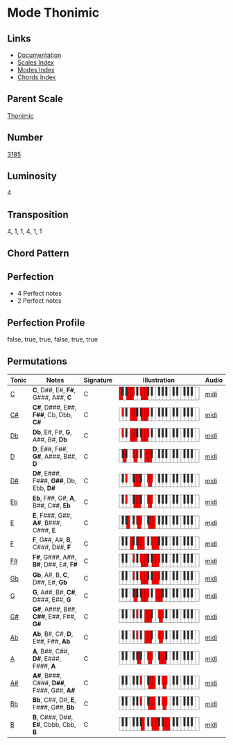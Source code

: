 # Mode Thonimic

## Links

- [Documentation](README.md)
- [Scales Index](Scales.md)
- [Modes Index](Modes.md)
- [Chords Index](Chords.md)

## Parent Scale

[Thonimic](ScaleThonimic.md)

## Number

[3185](https://ianring.com/musictheory/scales/3185)

## Luminosity

4

## Transposition

4, 1, 1, 4, 1, 1

## Chord Pattern



## Perfection

- 4 Perfect notes
- 2 Perfect notes

## Perfection Profile

false, true, true, false, true, true

## Permutations

| Tonic | Notes | Signature | Illustration | Audio |
|-------|-------|-----------|--------------|-------|
| [C](ModeCNaturalThonimic.md) | **C**, D##, E#, **F#**, G###, A##, **C** | C | ![CNaturalThonimic](ModeCNaturalThonimic.png) | [midi](https://github.com/edipermadi/music/blob/main/docs/ModeCNaturalThonimic.mid?raw=true) |
| [C#](ModeCSharpThonimic.md) | **C#**, D###, E##, **F##**, Cb, Dbb, **C#** | C | ![CSharpThonimic](ModeCSharpThonimic.png) | [midi](https://github.com/edipermadi/music/blob/main/docs/ModeCSharpThonimic.mid?raw=true) |
| [Db](ModeDFlatThonimic.md) | **Db**, E#, F#, **G**, A##, B#, **Db** | C | ![DFlatThonimic](ModeDFlatThonimic.png) | [midi](https://github.com/edipermadi/music/blob/main/docs/ModeDFlatThonimic.mid?raw=true) |
| [D](ModeDNaturalThonimic.md) | **D**, E##, F##, **G#**, A###, B##, **D** | C | ![DNaturalThonimic](ModeDNaturalThonimic.png) | [midi](https://github.com/edipermadi/music/blob/main/docs/ModeDNaturalThonimic.mid?raw=true) |
| [D#](ModeDSharpThonimic.md) | **D#**, E###, F###, **G##**, Db, Ebb, **D#** | C | ![DSharpThonimic](ModeDSharpThonimic.png) | [midi](https://github.com/edipermadi/music/blob/main/docs/ModeDSharpThonimic.mid?raw=true) |
| [Eb](ModeEFlatThonimic.md) | **Eb**, F##, G#, **A**, B##, C##, **Eb** | C | ![EFlatThonimic](ModeEFlatThonimic.png) | [midi](https://github.com/edipermadi/music/blob/main/docs/ModeEFlatThonimic.mid?raw=true) |
| [E](ModeENaturalThonimic.md) | **E**, F###, G##, **A#**, B###, C###, **E** | C | ![ENaturalThonimic](ModeENaturalThonimic.png) | [midi](https://github.com/edipermadi/music/blob/main/docs/ModeENaturalThonimic.mid?raw=true) |
| [F](ModeFNaturalThonimic.md) | **F**, G##, A#, **B**, C###, D##, **F** | C | ![FNaturalThonimic](ModeFNaturalThonimic.png) | [midi](https://github.com/edipermadi/music/blob/main/docs/ModeFNaturalThonimic.mid?raw=true) |
| [F#](ModeFSharpThonimic.md) | **F#**, G###, A##, **B#**, D##, E#, **F#** | C | ![FSharpThonimic](ModeFSharpThonimic.png) | [midi](https://github.com/edipermadi/music/blob/main/docs/ModeFSharpThonimic.mid?raw=true) |
| [Gb](ModeGFlatThonimic.md) | **Gb**, A#, B, **C**, D##, E#, **Gb** | C | ![GFlatThonimic](ModeGFlatThonimic.png) | [midi](https://github.com/edipermadi/music/blob/main/docs/ModeGFlatThonimic.mid?raw=true) |
| [G](ModeGNaturalThonimic.md) | **G**, A##, B#, **C#**, D###, E##, **G** | C | ![GNaturalThonimic](ModeGNaturalThonimic.png) | [midi](https://github.com/edipermadi/music/blob/main/docs/ModeGNaturalThonimic.mid?raw=true) |
| [G#](ModeGSharpThonimic.md) | **G#**, A###, B##, **C##**, E##, F##, **G#** | C | ![GSharpThonimic](ModeGSharpThonimic.png) | [midi](https://github.com/edipermadi/music/blob/main/docs/ModeGSharpThonimic.mid?raw=true) |
| [Ab](ModeAFlatThonimic.md) | **Ab**, B#, C#, **D**, E##, F##, **Ab** | C | ![AFlatThonimic](ModeAFlatThonimic.png) | [midi](https://github.com/edipermadi/music/blob/main/docs/ModeAFlatThonimic.mid?raw=true) |
| [A](ModeANaturalThonimic.md) | **A**, B##, C##, **D#**, E###, F###, **A** | C | ![ANaturalThonimic](ModeANaturalThonimic.png) | [midi](https://github.com/edipermadi/music/blob/main/docs/ModeANaturalThonimic.mid?raw=true) |
| [A#](ModeASharpThonimic.md) | **A#**, B###, C###, **D##**, F###, G##, **A#** | C | ![ASharpThonimic](ModeASharpThonimic.png) | [midi](https://github.com/edipermadi/music/blob/main/docs/ModeASharpThonimic.mid?raw=true) |
| [Bb](ModeBFlatThonimic.md) | **Bb**, C##, D#, **E**, F###, G##, **Bb** | C | ![BFlatThonimic](ModeBFlatThonimic.png) | [midi](https://github.com/edipermadi/music/blob/main/docs/ModeBFlatThonimic.mid?raw=true) |
| [B](ModeBNaturalThonimic.md) | **B**, C###, D##, **E#**, Cbbb, Cbb, **B** | C | ![BNaturalThonimic](ModeBNaturalThonimic.png) | [midi](https://github.com/edipermadi/music/blob/main/docs/ModeBNaturalThonimic.mid?raw=true) |
